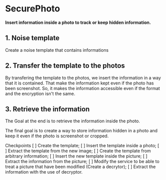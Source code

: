 # SecurePhoto
**Insert information inside a photo to track or keep hidden information.**

## 1. Noise template
Create a noise template that contains informations

## 2. Transfer the template to the photos
By transfering the template to the photos, we insert the information in a way that it is contained. That make the information kept even if the photo has been screenshot. So, it makes the information accessible even if the format and the encryption isn't the same.

## 3. Retrieve the information
The Goal at the end is to retrieve the information inside the photo.

The final goal is to create a way to store information hidden in a photo and keep it even if the photo is screenshot or cropped.

Checkpoints
[ ] Create the template;
[ ] Insert the template inside a photo;
[ ] Extract the template from the new image;
[ ] Create the template from arbitrary information;
[ ] Insert the new template inside the picture;
[ ] Extract the information from the picture;
[ ] Modify the service to be able to treat a picture that have been modified (Create a decrytor);
[ ] Extract the information with the use of decryptor.
